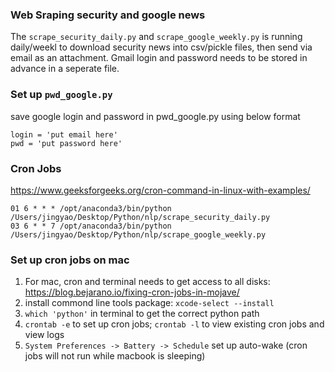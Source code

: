 ### Web Sraping security and google news
The ```scrape_security_daily.py``` and ```scrape_google_weekly.py``` is running daily/weekl to download security news into csv/pickle files, then send via email as an attachment. Gmail login and password needs to be stored in advance in a seperate file. 

### Set up ```pwd_google.py```
save google login and password in pwd_google.py using below format
```
login = 'put email here'
pwd = 'put password here'
```

### Cron Jobs
https://www.geeksforgeeks.org/cron-command-in-linux-with-examples/
```
01 6 * * * /opt/anaconda3/bin/python /Users/jingyao/Desktop/Python/nlp/scrape_security_daily.py
03 6 * * 7 /opt/anaconda3/bin/python /Users/jingyao/Desktop/Python/nlp/scrape_google_weekly.py
```
### Set up cron jobs on mac
1. For mac, cron and terminal needs to get access to all disks:
   https://blog.bejarano.io/fixing-cron-jobs-in-mojave/
2. install commond line tools package:
   ```xcode-select --install```
3. ```which 'python'``` in terminal to get the correct python path 
4. ```crontab -e``` to set up cron jobs; ```crontab -l``` to view existing cron jobs and view logs
5. ```System Preferences -> Battery -> Schedule``` 
   set up auto-wake (cron jobs will not run while macbook is sleeping)



